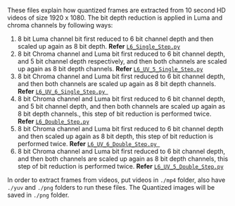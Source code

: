 These files explain how quantized frames are extracted from 10 second HD videos of size 1920 x 1080.
The bit depth reduction is applied in Luma and chroma channels by following ways:
1. 8 bit Luma channel bit first reduced to 6 bit channel depth and then scaled up again as 8 bit depth.
 __Refer__ [`L6_Single_Step.py`](L6_Single_Step.py)
2. 8 bit Chroma channel and Luma bit first reduced to 6 bit channel depth, and 5 bit channel depth respectively, and then both channels are scaled up again as 8 bit depth channels.
 __Refer__ [`L6_UV_5_Single_Step.py`](L6_UV_5_Single_Step.py)
3. 8 bit Chroma channel and Luma bit first reduced to 6 bit channel depth, and then both channels are scaled up again as 8 bit depth channels.
 __Refer__ [`L6_UV_6_Single_Step.py `](L6_UV_6_Single_Step.py)
4. 8 bit Chroma channel and Luma bit first reduced to 6 bit channel depth, and 5 bit channel depth, and then both channels are scaled up again as 8 bit depth channels., this step of bit reduction is performed twice.
 __Refer__ [`L6_Double_Step.py`](L6_Double_Step.py)
5. 8 bit Chroma channel and Luma bit first reduced to 6 bit channel depth and then scaled up again as 8 bit depth, this step of bit reduction is performed twice.
 __Refer__ [`L6_UV_6_Double_Step.py `](L6_UV_6_Double_Step.py)
6. 8 bit Chroma channel and Luma bit first reduced to 6 bit channel depth, and then both channels are scaled up again as 8 bit depth channels, this step of bit reduction is performed twice.
 __Refer__ [`L6_UV_5_Double_Step.py`](L6_UV_5_Double_Step.py)

 In order to extract frames from videos, put videos in `./mp4` folder, also have `./yuv` and `./png` folders to run these files. The Quantized images will be saved in `./png` folder.
